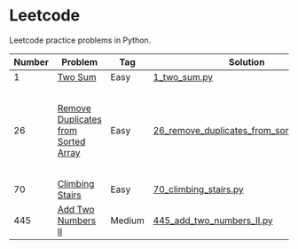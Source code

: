 # Leetcode
Leetcode practice problems in Python.

| Number | Problem | Tag | Solution | Notes |
| ------ | ------ | ------ | ------ | ------ |
| 1 | [Two Sum] | Easy | [1_two_sum.py]
| 26 | [Remove Duplicates from Sorted Array] | Easy | [26_remove_duplicates_from_sorted_array.py] | [Remove Duplicates from Sorted Array - Leetcode 26 - Python] |
| 70 | [Climbing Stairs] | Easy | [70_climbing_stairs.py] | 
| 445 | [Add Two Numbers II] | Medium | [445_add_two_numbers_II.py] | 



[Two Sum]: <https://leetcode.com/problems/two-sum/>
[1_two_sum.py]: <https://github.com/sukanya-aa/leetcode/blob/main/1_two_sum.py>
[Remove Duplicates from Sorted Array]: <https://leetcode.com/problems/remove-duplicates-from-sorted-array/>
[26_remove_duplicates_from_sorted_array.py]: <https://github.com/sukanya-aa/leetcode/blob/main/26_remove_duplicates_from_sorted_array.py>
[Remove Duplicates from Sorted Array - Leetcode 26 - Python]: <https://www.youtube.com/watch?v=DEJAZBq0FDA> 
[Add Two Numbers II]: <https://leetcode.com/problems/add-two-numbers-ii/description/>
[445_add_two_numbers_II.py]: <https://github.com/sukanya-aa/leetcode/blob/main/445_add_two_numbers_II.py>
[Climbing Stairs]: <https://leetcode.com/problems/climbing-stairs/>
[70_climbing_stairs.py]: <https://github.com/sukanya-aa/leetcode/blob/main/70_climbing_stairs.py>



